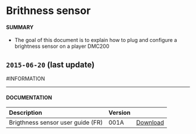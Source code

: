 # Brithness sensor

#### **SUMMARY**
- The goal of this document is to explain how to plug and configure a brightness sensor on a player DMC200

## `2015-06-20` (last update)

#INFORMATION
***********************************************************************
#### **DOCUMENTATION**
| Description                                                                      | Version |                 |
| :------------------------------------------------------------------------------- | :-------| :-------------- |
| Brigthness sensor user guide (FR)                                                | 001A    | [Download](https://github.com/Qeedji/archives/blob/master/downloads/application-notes/Guide-d'utilisation-du-capteur-de-luminosité-en-G3-001A_fr.pdf) |






